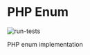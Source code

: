 # PHP Enum

![run-tests](https://github.com/ekvedaras/php-enum/workflows/run-tests/badge.svg)

PHP enum implementation
